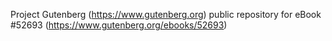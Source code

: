 Project Gutenberg (https://www.gutenberg.org) public repository for
eBook #52693 (https://www.gutenberg.org/ebooks/52693)
